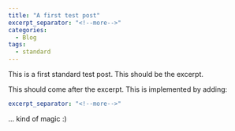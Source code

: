 ```yaml
---
title: "A first test post"
excerpt_separator: "<!--more-->"
categories:
  - Blog
tags:
  - standard
---
```


This is a first standard test post. This should be the excerpt.

<!--more-->

This should come after the excerpt. This is  implemented by adding:

```yaml
excerpt_separator: "<!--more-->"
```

... kind of magic :)
